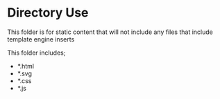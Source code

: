 # Directory Use
This folder is for static content that will not include any files that include template engine inserts  

This folder includes;
* \*.html
* \*.svg
* \*.css
* \*.js